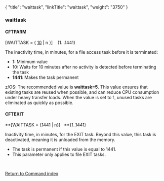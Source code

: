 {
    "title": "waittask",
    "linkTitle": "waittask",
    "weight": "3750"
}<span id="waittask"></span>

### waittask

<span id="waittask_CFTPARM"></span>

#### CFTPARM

\[WAITTASK = { <u>10</u> | n }\]    {1...1441}

The inactivity time, in minutes, for a file access task before it is terminated:

- 1: Minimum value
- 10: Waits for 10 minutes after no activity is detected before terminating the task
- **1441**: Makes the task permanent

z/OS: The recommended value is **waittask=5**. This value ensures that existing tasks are reused when possible, and can reduce CPU consumption under heavy transfer loads. When the value is set to 1, unused tasks are eliminated as quickly as possible.

<span id="waittask_CFTEXIT"></span>

#### CFTEXIT

**\[WAITTASK = {<u>1441</u> | n}\]   **{1..1441}

Inactivity time, in minutes, for the EXIT task. Beyond this value, this
task is deactivated, meaning it is unloaded from the memory.

- The task is permanent if this value is equal to 1441.
- This parameter only applies to file EXIT tasks.

 

[Return to Command index](../../)
